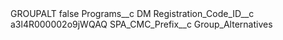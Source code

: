 <?xml version="1.0" encoding="UTF-8"?>
<CustomMetadata xmlns="http://soap.sforce.com/2006/04/metadata" xmlns:xsi="http://www.w3.org/2001/XMLSchema-instance" xmlns:xsd="http://www.w3.org/2001/XMLSchema">
    <label>GROUPALT</label>
    <protected>false</protected>
    <values>
        <field>Programs__c</field>
        <value xsi:type="xsd:string">DM</value>
    </values>
    <values>
        <field>Registration_Code_ID__c</field>
        <value xsi:type="xsd:string">a3l4R000002o9jWQAQ</value>
    </values>
    <values>
        <field>SPA_CMC_Prefix__c</field>
        <value xsi:type="xsd:string">Group_Alternatives</value>
    </values>
</CustomMetadata>
